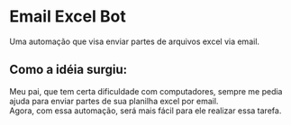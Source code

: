 # Email Excel Bot
<p>Uma automação que visa enviar partes de arquivos excel via email.</p>

## Como a idéia surgiu:
<p>Meu pai, que tem certa dificuldade com computadores, sempre me pedia ajuda para enviar partes de sua planilha excel por email.
<br> Agora, com essa automação, será mais fácil para ele realizar essa tarefa.</p>
